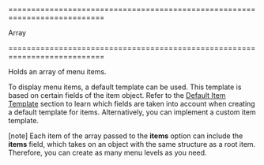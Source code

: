 <!--**
/*-------------------------------------------
    Auto-generated file. Do not modify.
-------------------------------------------

**-->
===========================================================================
<!--type-->Array<dxMenuBaseItemTemplate><!--/type-->
===========================================================================

<!--shortDescription-->
Holds an array of menu items.
<!--/shortDescription-->

<!--fullDescription-->
To display menu items, a default template can be used. This template is based on certain fields of the item object. Refer to the [Default Item Template]({basewidgetpath}/Default_Item_Template/) section to learn which fields are taken into account when creating a default template for items. Alternatively, you can implement a custom item template. 

[note] Each item of the array passed to the **items** option can include the **items** field, which takes on an object with the same structure as a root item. Therefore, you can create as many menu levels as you need.

<!--/fullDescription-->